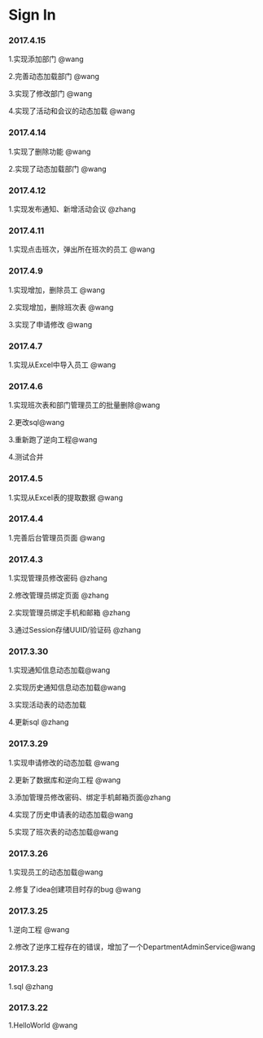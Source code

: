 # Sign In

### 2017.4.15

1.实现添加部门 @wang

2.完善动态加载部门 @wang

3.实现了修改部门 @wang

4.实现了活动和会议的动态加载 @wang

### 2017.4.14

1.实现了删除功能 @wang

2.实现了动态加载部门 @wang

### 2017.4.12

1.实现发布通知、新增活动会议 @zhang

### 2017.4.11

1.实现点击班次，弹出所在班次的员工 @wang

### 2017.4.9

1.实现增加，删除员工  @wang

2.实现增加，删除班次表 @wang

3.实现了申请修改 @wang

### 2017.4.7

1.实现从Excel中导入员工 @wang

### 2017.4.6

1.实现班次表和部门管理员工的批量删除@wang

2.更改sql@wang

3.重新跑了逆向工程@wang

4.测试合并

### 2017.4.5

1.实现从Excel表的提取数据 @wang

### 2017.4.4

1.完善后台管理员页面 @wang

### 2017.4.3

1.实现管理员修改密码 @zhang

2.修改管理员绑定页面 @zhang

2.实现管理员绑定手机和邮箱 @zhang

3.通过Session存储UUID/验证码 @zhang

### 2017.3.30

1.实现通知信息动态加载@wang

2.实现历史通知信息动态加载@wang

3.实现活动表的动态加载

4.更新sql @zhang

### 2017.3.29

1.实现申请修改的动态加载 @wang

2.更新了数据库和逆向工程 @wang

3.添加管理员修改密码、绑定手机邮箱页面@zhang

4.实现了历史申请表的动态加载@wang

5.实现了班次表的动态加载@wang

### 2017.3.26

1.实现员工的动态加载@wang

2.修复了idea创建项目时存的bug @wang

### 2017.3.25

1.逆向工程 @wang

2.修改了逆序工程存在的错误，增加了一个DepartmentAdminService@wang

### 2017.3.23

1.sql   @zhang

### 2017.3.22

1.HelloWorld   @wang